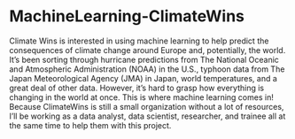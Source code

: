 # MachineLearning-ClimateWins
Climate Wins is interested in using machine learning to help predict the consequences of climate
change around Europe and, potentially, the world. It’s been sorting through hurricane predictions
from The National Oceanic and Atmospheric Administration (NOAA) in the U.S., typhoon data
from The Japan Meteorological Agency (JMA) in Japan, world temperatures, and a great deal of
other data. However, it’s hard to grasp how everything is changing in the world at once. This is
where machine learning comes in! Because ClimateWins is still a small organization without a
lot of resources, I’ll be working as a data analyst, data scientist, researcher, and trainee all at
the same time to help them with this project.
